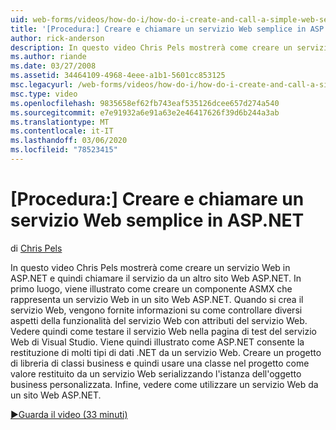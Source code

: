 ```yaml
---
uid: web-forms/videos/how-do-i/how-do-i-create-and-call-a-simple-web-service-in-aspnet
title: '[Procedura:] Creare e chiamare un servizio Web semplice in ASP.NET | Microsoft Docs'
author: rick-anderson
description: In questo video Chris Pels mostrerà come creare un servizio Web in ASP.NET e quindi chiamare il servizio da un altro sito Web ASP.NET. Per prima cosa, Scopri come creare...
ms.author: riande
ms.date: 03/27/2008
ms.assetid: 34464109-4968-4eee-a1b1-5601cc853125
msc.legacyurl: /web-forms/videos/how-do-i/how-do-i-create-and-call-a-simple-web-service-in-aspnet
msc.type: video
ms.openlocfilehash: 9835658ef62fb743eaf535126dcee657d274a540
ms.sourcegitcommit: e7e91932a6e91a63e2e46417626f39d6b244a3ab
ms.translationtype: MT
ms.contentlocale: it-IT
ms.lasthandoff: 03/06/2020
ms.locfileid: "78523415"
---
```

# <a name="how-do-i-create-and-call-a-simple-web-service-in-aspnet"></a>[Procedura:] Creare e chiamare un servizio Web semplice in ASP.NET

di [Chris Pels](https://twitter.com/chrispels)

In questo video Chris Pels mostrerà come creare un servizio Web in ASP.NET e quindi chiamare il servizio da un altro sito Web ASP.NET. In primo luogo, viene illustrato come creare un componente ASMX che rappresenta un servizio Web in un sito Web ASP.NET. Quando si crea il servizio Web, vengono fornite informazioni su come controllare diversi aspetti della funzionalità del servizio Web con attributi del servizio Web. Vedere quindi come testare il servizio Web nella pagina di test del servizio Web di Visual Studio. Viene quindi illustrato come ASP.NET consente la restituzione di molti tipi di dati .NET da un servizio Web. Creare un progetto di libreria di classi business e quindi usare una classe nel progetto come valore restituito da un servizio Web serializzando l'istanza dell'oggetto business personalizzata. Infine, vedere come utilizzare un servizio Web da un sito Web ASP.NET.

[&#9654;Guarda il video (33 minuti)](https://channel9.msdn.com/Blogs/ASP-NET-Site-Videos/how-do-i-create-and-call-a-simple-web-service-in-aspnet)
